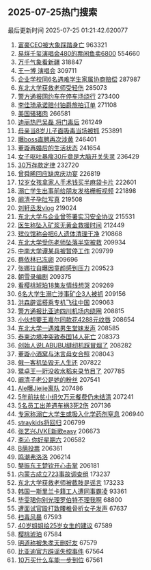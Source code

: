 ## 2025-07-25热门搜索 
最后更新时间 2025-07-25 01:21:42.620077 
1. [富豪CEO被大象踩踏身亡](https://s.weibo.com/weibo?q=%23%E5%AF%8C%E8%B1%AACEO%E8%A2%AB%E5%A4%A7%E8%B1%A1%E8%B8%A9%E8%B8%8F%E8%BA%AB%E4%BA%A1%23&t=31&band_rank=1&Refer=top) 963321
1. [易烊千玺演唱会480的票闲鱼卖6800](https://s.weibo.com/weibo?q=%23%E6%98%93%E7%83%8A%E5%8D%83%E7%8E%BA%E6%BC%94%E5%94%B1%E4%BC%9A480%E7%9A%84%E7%A5%A8%E9%97%B2%E9%B1%BC%E5%8D%966800%23&t=31&band_rank=2&Refer=top) 554660
1. [万千气象看新疆](https://s.weibo.com/weibo?q=%23%E4%B8%87%E5%8D%83%E6%B0%94%E8%B1%A1%E7%9C%8B%E6%96%B0%E7%96%86%23&t=31&band_rank=3&Refer=top) 318847
1. [王一博 演唱会](https://s.weibo.com/weibo?q=%E7%8E%8B%E4%B8%80%E5%8D%9A%20%E6%BC%94%E5%94%B1%E4%BC%9A&t=31&band_rank=4&Refer=top) 309711
1. [企业学校同6名遇难学生家属协商赔偿](https://s.weibo.com/weibo?q=%23%E4%BC%81%E4%B8%9A%E5%AD%A6%E6%A0%A1%E5%90%8C6%E5%90%8D%E9%81%87%E9%9A%BE%E5%AD%A6%E7%94%9F%E5%AE%B6%E5%B1%9E%E5%8D%8F%E5%95%86%E8%B5%94%E5%81%BF%23&t=31&band_rank=36&Refer=top) 287987
1. [东北大学获救老师受轻伤](https://s.weibo.com/weibo?q=%23%E4%B8%9C%E5%8C%97%E5%A4%A7%E5%AD%A6%E8%8E%B7%E6%95%91%E8%80%81%E5%B8%88%E5%8F%97%E8%BD%BB%E4%BC%A4%23&t=31&band_rank=5&Refer=top) 285073
1. [警方通报网约车在停车场绕行](https://s.weibo.com/weibo?q=%23%E8%AD%A6%E6%96%B9%E9%80%9A%E6%8A%A5%E7%BD%91%E7%BA%A6%E8%BD%A6%E5%9C%A8%E5%81%9C%E8%BD%A6%E5%9C%BA%E7%BB%95%E8%A1%8C%23&t=31&band_rank=6&Refer=top) 273400
1. [李佳琦承诺赔付铂爵旅拍订单](https://s.weibo.com/weibo?q=%23%E6%9D%8E%E4%BD%B3%E7%90%A6%E6%89%BF%E8%AF%BA%E8%B5%94%E4%BB%98%E9%93%82%E7%88%B5%E6%97%85%E6%8B%8D%E8%AE%A2%E5%8D%95%23&t=31&band_rank=7&Refer=top) 271108
1. [美国骚猪肉](https://s.weibo.com/weibo?q=%23%E7%BE%8E%E5%9B%BD%E9%AA%9A%E7%8C%AA%E8%82%89%23&t=31&band_rank=8&Refer=top) 266581
1. [迪丽热巴吴磊 将门毒后](https://s.weibo.com/weibo?q=%E8%BF%AA%E4%B8%BD%E7%83%AD%E5%B7%B4%E5%90%B4%E7%A3%8A%20%E5%B0%86%E9%97%A8%E6%AF%92%E5%90%8E&t=31&band_rank=9&Refer=top) 261249
1. [母亲当8岁儿子面吸毒当场被抓](https://s.weibo.com/weibo?q=%23%E6%AF%8D%E4%BA%B2%E5%BD%938%E5%B2%81%E5%84%BF%E5%AD%90%E9%9D%A2%E5%90%B8%E6%AF%92%E5%BD%93%E5%9C%BA%E8%A2%AB%E6%8A%93%23&t=31&band_rank=10&Refer=top) 253891
1. [曝boss直聘再次涉黄](https://s.weibo.com/weibo?q=%23%E6%9B%9Dboss%E7%9B%B4%E8%81%98%E5%86%8D%E6%AC%A1%E6%B6%89%E9%BB%84%23&t=31&band_rank=11&Refer=top) 246401
1. [董璇再婚后的生活状态](https://s.weibo.com/weibo?q=%E8%91%A3%E7%92%87%E5%86%8D%E5%A9%9A%E5%90%8E%E7%9A%84%E7%94%9F%E6%B4%BB%E7%8A%B6%E6%80%81&t=31&band_rank=12&Refer=top) 241654
1. [女子呕吐暴瘦30斤竟是大脑开关失灵](https://s.weibo.com/weibo?q=%23%E5%A5%B3%E5%AD%90%E5%91%95%E5%90%90%E6%9A%B4%E7%98%A630%E6%96%A4%E7%AB%9F%E6%98%AF%E5%A4%A7%E8%84%91%E5%BC%80%E5%85%B3%E5%A4%B1%E7%81%B5%23&t=31&band_rank=13&Refer=top) 236429
1. [30万存款定律](https://s.weibo.com/weibo?q=30%E4%B8%87%E5%AD%98%E6%AC%BE%E5%AE%9A%E5%BE%8B&t=31&band_rank=14&Refer=top) 232720
1. [曾舜晞回应缺席庆功宴](https://s.weibo.com/weibo?q=%23%E6%9B%BE%E8%88%9C%E6%99%9E%E5%9B%9E%E5%BA%94%E7%BC%BA%E5%B8%AD%E5%BA%86%E5%8A%9F%E5%AE%B4%23&t=31&band_rank=15&Refer=top) 226819
1. [12岁女孩拿家人手术钱买半麻袋卡片](https://s.weibo.com/weibo?q=%2312%E5%B2%81%E5%A5%B3%E5%AD%A9%E6%8B%BF%E5%AE%B6%E4%BA%BA%E6%89%8B%E6%9C%AF%E9%92%B1%E4%B9%B0%E5%8D%8A%E9%BA%BB%E8%A2%8B%E5%8D%A1%E7%89%87%23&t=31&band_rank=16&Refer=top) 222601
1. [溺亡学生出事前给朋友发格栅板视频](https://s.weibo.com/weibo?q=%23%E6%BA%BA%E4%BA%A1%E5%AD%A6%E7%94%9F%E5%87%BA%E4%BA%8B%E5%89%8D%E7%BB%99%E6%9C%8B%E5%8F%8B%E5%8F%91%E6%A0%BC%E6%A0%85%E6%9D%BF%E8%A7%86%E9%A2%91%23&t=31&band_rank=17&Refer=top) 221898
1. [阚清子孕肚写真](https://s.weibo.com/weibo?q=%23%E9%98%9A%E6%B8%85%E5%AD%90%E5%AD%95%E8%82%9A%E5%86%99%E7%9C%9F%23&t=31&band_rank=18&Refer=top) 219508
1. [刘轩丞发vlog](https://s.weibo.com/weibo?q=%E5%88%98%E8%BD%A9%E4%B8%9E%E5%8F%91vlog&t=31&band_rank=19&Refer=top) 219024
1. [东北大学与企业曾签署实习安全协议](https://s.weibo.com/weibo?q=%23%E4%B8%9C%E5%8C%97%E5%A4%A7%E5%AD%A6%E4%B8%8E%E4%BC%81%E4%B8%9A%E6%9B%BE%E7%AD%BE%E7%BD%B2%E5%AE%9E%E4%B9%A0%E5%AE%89%E5%85%A8%E5%8D%8F%E8%AE%AE%23&t=31&band_rank=20&Refer=top) 215531
1. [医生称坠入矿浆无黄金救援时间](https://s.weibo.com/weibo?q=%23%E5%8C%BB%E7%94%9F%E7%A7%B0%E5%9D%A0%E5%85%A5%E7%9F%BF%E6%B5%86%E6%97%A0%E9%BB%84%E9%87%91%E6%95%91%E6%8F%B4%E6%97%B6%E9%97%B4%23&t=31&band_rank=21&Refer=top) 212449
1. [殡仪馆称会把6人遗体清理干净](https://s.weibo.com/weibo?q=%23%E6%AE%A1%E4%BB%AA%E9%A6%86%E7%A7%B0%E4%BC%9A%E6%8A%8A6%E4%BA%BA%E9%81%97%E4%BD%93%E6%B8%85%E7%90%86%E5%B9%B2%E5%87%80%23&t=31&band_rank=22&Refer=top) 210868
1. [东北大学受伤老师坠落半空被救](https://s.weibo.com/weibo?q=%23%E4%B8%9C%E5%8C%97%E5%A4%A7%E5%AD%A6%E5%8F%97%E4%BC%A4%E8%80%81%E5%B8%88%E5%9D%A0%E8%90%BD%E5%8D%8A%E7%A9%BA%E8%A2%AB%E6%95%91%23&t=31&band_rank=23&Refer=top) 209934
1. [中南大学谭某兵被暂停工作](https://s.weibo.com/weibo?q=%23%E4%B8%AD%E5%8D%97%E5%A4%A7%E5%AD%A6%E8%B0%AD%E6%9F%90%E5%85%B5%E8%A2%AB%E6%9A%82%E5%81%9C%E5%B7%A5%E4%BD%9C%23&t=31&band_rank=24&Refer=top) 209799
1. [蔡依林已冻卵](https://s.weibo.com/weibo?q=%23%E8%94%A1%E4%BE%9D%E6%9E%97%E5%B7%B2%E5%86%BB%E5%8D%B5%23&t=31&band_rank=25&Refer=top) 209696
1. [张娜拉自曝因童颜感到压力](https://s.weibo.com/weibo?q=%23%E5%BC%A0%E5%A8%9C%E6%8B%89%E8%87%AA%E6%9B%9D%E5%9B%A0%E7%AB%A5%E9%A2%9C%E6%84%9F%E5%88%B0%E5%8E%8B%E5%8A%9B%23&t=31&band_rank=26&Refer=top) 209523
1. [朝雪录编剧](https://s.weibo.com/weibo?q=%E6%9C%9D%E9%9B%AA%E5%BD%95%E7%BC%96%E5%89%A7&t=31&band_rank=27&Refer=top) 209375
1. [看樱桃琥珀18集友情线想哭](https://s.weibo.com/weibo?q=%E7%9C%8B%E6%A8%B1%E6%A1%83%E7%90%A5%E7%8F%8018%E9%9B%86%E5%8F%8B%E6%83%85%E7%BA%BF%E6%83%B3%E5%93%AD&t=31&band_rank=28&Refer=top) 209269
1. [6名大学生溺亡涉事矿企3人被抓](https://s.weibo.com/weibo?q=%236%E5%90%8D%E5%A4%A7%E5%AD%A6%E7%94%9F%E6%BA%BA%E4%BA%A1%E6%B6%89%E4%BA%8B%E7%9F%BF%E4%BC%813%E4%BA%BA%E8%A2%AB%E6%8A%93%23&t=31&band_rank=29&Refer=top) 209156
1. [洪森辟谣搭乘专机飞往中国](https://s.weibo.com/weibo?q=%23%E6%B4%AA%E6%A3%AE%E8%BE%9F%E8%B0%A3%E6%90%AD%E4%B9%98%E4%B8%93%E6%9C%BA%E9%A3%9E%E5%BE%80%E4%B8%AD%E5%9B%BD%23&t=31&band_rank=30&Refer=top) 209063
1. [警方通报比亚迪四川机场内绕圈](https://s.weibo.com/weibo?q=%23%E8%AD%A6%E6%96%B9%E9%80%9A%E6%8A%A5%E6%AF%94%E4%BA%9A%E8%BF%AA%E5%9B%9B%E5%B7%9D%E6%9C%BA%E5%9C%BA%E5%86%85%E7%BB%95%E5%9C%88%23&t=31&band_rank=31&Refer=top) 208815
1. [小伙想要王嘉尔同款花4288元纹唇](https://s.weibo.com/weibo?q=%23%E5%B0%8F%E4%BC%99%E6%83%B3%E8%A6%81%E7%8E%8B%E5%98%89%E5%B0%94%E5%90%8C%E6%AC%BE%E8%8A%B14288%E5%85%83%E7%BA%B9%E5%94%87%23&t=31&band_rank=32&Refer=top) 208654
1. [东北大学一遇难男生堂妹发声](https://s.weibo.com/weibo?q=%23%E4%B8%9C%E5%8C%97%E5%A4%A7%E5%AD%A6%E4%B8%80%E9%81%87%E9%9A%BE%E7%94%B7%E7%94%9F%E5%A0%82%E5%A6%B9%E5%8F%91%E5%A3%B0%23&t=31&band_rank=33&Refer=top) 208585
1. [泰柬边境冲突致泰国14人死亡](https://s.weibo.com/weibo?q=%23%E6%B3%B0%E6%9F%AC%E8%BE%B9%E5%A2%83%E5%86%B2%E7%AA%81%E8%87%B4%E6%B3%B0%E5%9B%BD14%E4%BA%BA%E6%AD%BB%E4%BA%A1%23&t=31&band_rank=34&Refer=top) 208373
1. [创始人说LABUBU缝纫机踩冒烟了](https://s.weibo.com/weibo?q=%23%E5%88%9B%E5%A7%8B%E4%BA%BA%E8%AF%B4LABUBU%E7%BC%9D%E7%BA%AB%E6%9C%BA%E8%B8%A9%E5%86%92%E7%83%9F%E4%BA%86%23&t=31&band_rank=35&Refer=top) 208282
1. [董璇小酒窝与沐言母女合照](https://s.weibo.com/weibo?q=%E8%91%A3%E7%92%87%E5%B0%8F%E9%85%92%E7%AA%9D%E4%B8%8E%E6%B2%90%E8%A8%80%E6%AF%8D%E5%A5%B3%E5%90%88%E7%85%A7&t=31&band_rank=37&Refer=top) 208043
1. [俄一客机坠毁无人生还](https://s.weibo.com/weibo?q=%23%E4%BF%84%E4%B8%80%E5%AE%A2%E6%9C%BA%E5%9D%A0%E6%AF%81%E6%97%A0%E4%BA%BA%E7%94%9F%E8%BF%98%23&t=31&band_rank=38&Refer=top) 207822
1. [鹭卓王一珩没收水稻来录节目了](https://s.weibo.com/weibo?q=%E9%B9%AD%E5%8D%93%E7%8E%8B%E4%B8%80%E7%8F%A9%E6%B2%A1%E6%94%B6%E6%B0%B4%E7%A8%BB%E6%9D%A5%E5%BD%95%E8%8A%82%E7%9B%AE%E4%BA%86&t=31&band_rank=39&Refer=top) 207785
1. [阚清子老公是她的粉丝](https://s.weibo.com/weibo?q=%23%E9%98%9A%E6%B8%85%E5%AD%90%E8%80%81%E5%85%AC%E6%98%AF%E5%A5%B9%E7%9A%84%E7%B2%89%E4%B8%9D%23&t=31&band_rank=40&Refer=top) 207541
1. [Ale曝Jiejie离队](https://s.weibo.com/weibo?q=%23Ale%E6%9B%9DJiejie%E7%A6%BB%E9%98%9F%23&t=31&band_rank=41&Refer=top) 207486
1. [5年前扶贫小组欠万元餐费仍未结清](https://s.weibo.com/weibo?q=%235%E5%B9%B4%E5%89%8D%E6%89%B6%E8%B4%AB%E5%B0%8F%E7%BB%84%E6%AC%A0%E4%B8%87%E5%85%83%E9%A4%90%E8%B4%B9%E4%BB%8D%E6%9C%AA%E7%BB%93%E6%B8%85%23&t=31&band_rank=42&Refer=top) 207241
1. [5名员工出差遇车祸3死2伤](https://s.weibo.com/weibo?q=%235%E5%90%8D%E5%91%98%E5%B7%A5%E5%87%BA%E5%B7%AE%E9%81%87%E8%BD%A6%E7%A5%B83%E6%AD%BB2%E4%BC%A4%23&t=31&band_rank=43&Refer=top) 207136
1. [专家称溺亡大学生或吸入化学药剂窒息](https://s.weibo.com/weibo?q=%23%E4%B8%93%E5%AE%B6%E7%A7%B0%E6%BA%BA%E4%BA%A1%E5%A4%A7%E5%AD%A6%E7%94%9F%E6%88%96%E5%90%B8%E5%85%A5%E5%8C%96%E5%AD%A6%E8%8D%AF%E5%89%82%E7%AA%92%E6%81%AF%23&t=31&band_rank=44&Refer=top) 206940
1. [straykids将回归](https://s.weibo.com/weibo?q=straykids%E5%B0%86%E5%9B%9E%E5%BD%92&t=31&band_rank=45&Refer=top) 206799
1. [张艺兴JVKE新歌easy](https://s.weibo.com/weibo?q=%23%E5%BC%A0%E8%89%BA%E5%85%B4JVKE%E6%96%B0%E6%AD%8Ceasy%23&t=31&band_rank=46&Refer=top) 206673
1. [李沁 你好星期六](https://s.weibo.com/weibo?q=%E6%9D%8E%E6%B2%81%20%E4%BD%A0%E5%A5%BD%E6%98%9F%E6%9C%9F%E5%85%AD&t=31&band_rank=47&Refer=top) 206582
1. [B萌投票](https://s.weibo.com/weibo?q=B%E8%90%8C%E6%8A%95%E7%A5%A8&t=31&band_rank=48&Refer=top) 206361
1. [鸣潮弗洛洛](https://s.weibo.com/weibo?q=%23%E9%B8%A3%E6%BD%AE%E5%BC%97%E6%B4%9B%E6%B4%9B%23&t=31&band_rank=49&Refer=top) 206214
1. [樊振东王楚钦开心击掌](https://s.weibo.com/weibo?q=%23%E6%A8%8A%E6%8C%AF%E4%B8%9C%E7%8E%8B%E6%A5%9A%E9%92%A6%E5%BC%80%E5%BF%83%E5%87%BB%E6%8E%8C%23&t=31&band_rank=50&Refer=top) 206181
1. [内蒙古成立723事故调查组](https://s.weibo.com/weibo?q=%23%E5%86%85%E8%92%99%E5%8F%A4%E6%88%90%E7%AB%8B723%E4%BA%8B%E6%95%85%E8%B0%83%E6%9F%A5%E7%BB%84%23&t=31&band_rank=10&Refer=top) 173237
1. [东北大学获救老师被截肢是谣言](https://s.weibo.com/weibo?q=%23%E4%B8%9C%E5%8C%97%E5%A4%A7%E5%AD%A6%E8%8E%B7%E6%95%91%E8%80%81%E5%B8%88%E8%A2%AB%E6%88%AA%E8%82%A2%E6%98%AF%E8%B0%A3%E8%A8%80%23&t=31&band_rank=13&Refer=top) 173233
1. [韩国一斯里兰卡籍工人遭同事霸凌](https://s.weibo.com/weibo?q=%23%E9%9F%A9%E5%9B%BD%E4%B8%80%E6%96%AF%E9%87%8C%E5%85%B0%E5%8D%A1%E7%B1%8D%E5%B7%A5%E4%BA%BA%E9%81%AD%E5%90%8C%E4%BA%8B%E9%9C%B8%E5%87%8C%23&t=31&band_rank=24&Refer=top) 93361
1. [毕雯珺你别光理罗伯特不理我啊](https://s.weibo.com/weibo?q=%E6%AF%95%E9%9B%AF%E7%8F%BA%E4%BD%A0%E5%88%AB%E5%85%89%E7%90%86%E7%BD%97%E4%BC%AF%E7%89%B9%E4%B8%8D%E7%90%86%E6%88%91%E5%95%8A&t=31&band_rank=30&Refer=top) 68800
1. [遭面试官殴打致腰椎骨折女子发声](https://s.weibo.com/weibo?q=%23%E9%81%AD%E9%9D%A2%E8%AF%95%E5%AE%98%E6%AE%B4%E6%89%93%E8%87%B4%E8%85%B0%E6%A4%8E%E9%AA%A8%E6%8A%98%E5%A5%B3%E5%AD%90%E5%8F%91%E5%A3%B0%23&t=31&band_rank=33&Refer=top) 67637
1. [扫毒风暴](https://s.weibo.com/weibo?q=%E6%89%AB%E6%AF%92%E9%A3%8E%E6%9A%B4&t=31&band_rank=43&Refer=top) 67593
1. [40岁姐姐给25岁女生的建议](https://s.weibo.com/weibo?q=40%E5%B2%81%E5%A7%90%E5%A7%90%E7%BB%9925%E5%B2%81%E5%A5%B3%E7%94%9F%E7%9A%84%E5%BB%BA%E8%AE%AE&t=31&band_rank=44&Refer=top) 67589
1. [樱桃琥珀](https://s.weibo.com/weibo?q=%E6%A8%B1%E6%A1%83%E7%90%A5%E7%8F%80&t=31&band_rank=45&Refer=top) 67584
1. [明道称被朱孝天删好友](https://s.weibo.com/weibo?q=%23%E6%98%8E%E9%81%93%E7%A7%B0%E8%A2%AB%E6%9C%B1%E5%AD%9D%E5%A4%A9%E5%88%A0%E5%A5%BD%E5%8F%8B%23&t=31&band_rank=46&Refer=top) 67579
1. [比亚迪官方辟谣失控事件](https://s.weibo.com/weibo?q=%23%E6%AF%94%E4%BA%9A%E8%BF%AA%E5%AE%98%E6%96%B9%E8%BE%9F%E8%B0%A3%E5%A4%B1%E6%8E%A7%E4%BA%8B%E4%BB%B6%23&t=31&band_rank=49&Refer=top) 67564
1. [10万买什么车能一步到位](https://s.weibo.com/weibo?q=%2310%E4%B8%87%E4%B9%B0%E4%BB%80%E4%B9%88%E8%BD%A6%E8%83%BD%E4%B8%80%E6%AD%A5%E5%88%B0%E4%BD%8D%23&t=31&band_rank=50&Refer=top) 67561
